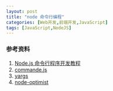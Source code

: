```yaml
---
layout: post
title: "node 命令行编程"
categories: [Web开发,前端开发,JavaScript]
tags: [JavaScript,NodeJS]
---
```




### 参考资料

1. [Node.js 命令行程序开发教程](http://www.ruanyifeng.com/blog/2015/05/command-line-with-node.html)
2. [commande.js](https://github.com/tj/commander.js)
3. [yargs](https://github.com/yargs/yargs)
4. [node-optimist](https://github.com/substack/node-optimist)